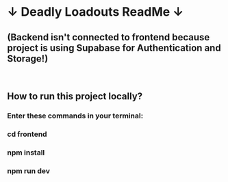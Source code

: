 # ↓ Deadly Loadouts ReadMe ↓
## (Backend isn't connected to frontend because project is using Supabase for Authentication and Storage!)
<br>

## How to run this project locally?

### Enter these commands in your terminal:
### cd frontend
### npm install
### npm run dev
